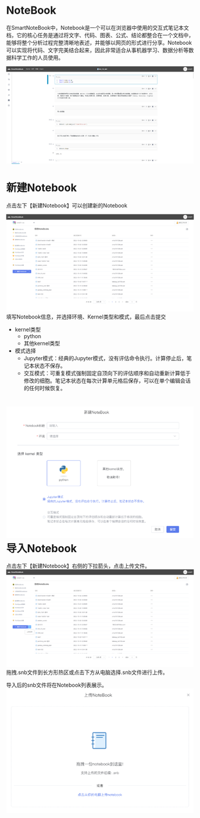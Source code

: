 # NoteBook

在SmartNoteBook中，Notebook是一个可以在浏览器中使用的交互式笔记本文档，它的核心任务是通过将文字、代码、图表、公式、结论都整合在一个文档中，能够将整个分析过程完整清晰地表述，并能够以网页的形式进行分享。Notebook可以实现将代码、文字完美结合起来，因此非常适合从事机器学习、数据分析等数据科学工作的人员使用。

![](/assets/nbooks.png)

# 新建Notebook

点击左下【新建Notebook】可以创建新的Notebook

![](/assets/xjnote.png)填写Notebook信息，并选择环境、Kernel类型和模式，最后点击提交

* kernel类型
  * python
  * 其他kernel类型
* 模式选择
  * Jupyter模式：经典的Jupyter模式，没有评估命令执行。计算停止后，笔记本状态不保存。
  * 交互模式：可重复模式强制固定自顶向下的评估顺序和自动重新计算低于修改的细胞。笔记本状态在每次计算单元格后保存，可以在单个编辑会话的任何时候恢复。

# ![](/assets/tjnote.png)导入Notebook

点击左下【新建Notebook】右侧的下拉箭头，点击上传文件。   
![](/assets/scnbwj.png)  
拖拽.snb文件到长方形热区或点击下方从电脑选择.snb文件进行上传。

导入后的snb文件将在Notebook列表展示。  
![](/assets/drsnb.png)

